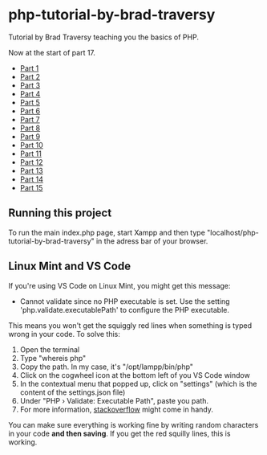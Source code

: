 # php-tutorial-by-brad-traversy

Tutorial by Brad Traversy teaching you the basics of PHP.

Now at the start of part 17.

- [Part 1](https://www.youtube.com/watch?v=oJbfyzaA2QA&list=PLillGF-Rfqbap2IB6ZS4BBBcYPagAjpjn)
- [Part 2](https://www.youtube.com/watch?v=6tCWiexc05U&list=PLillGF-Rfqbap2IB6ZS4BBBcYPagAjpjn&index=2)
- [Part 3](https://www.youtube.com/watch?v=0Dp7Lt7iT3A&list=PLillGF-Rfqbap2IB6ZS4BBBcYPagAjpjn&index=3)
- [Part 4](https://www.youtube.com/watch?v=9p9siksrSoU&list=PLillGF-Rfqbap2IB6ZS4BBBcYPagAjpjn&index=4)
- [Part 5](https://www.youtube.com/watch?v=5ggUfM6mvSk&list=PLillGF-Rfqbap2IB6ZS4BBBcYPagAjpjn&index=5)
- [Part 6](https://www.youtube.com/watch?v=ApP1rgZ9OlY&list=PLillGF-Rfqbap2IB6ZS4BBBcYPagAjpjn&index=6)
- [Part 7](https://www.youtube.com/watch?v=x6UDhaHVaeY&list=PLillGF-Rfqbap2IB6ZS4BBBcYPagAjpjn&index=7)
- [Part 8](https://www.youtube.com/watch?v=EHfr-edosmA&list=PLillGF-Rfqbap2IB6ZS4BBBcYPagAjpjn&index=8)
- [Part 9](https://www.youtube.com/watch?v=faknU12cs7Y&list=PLillGF-Rfqbap2IB6ZS4BBBcYPagAjpjn&index=9)
- [Part 10](https://www.youtube.com/watch?v=oVJ0anq8yLA&list=PLillGF-Rfqbap2IB6ZS4BBBcYPagAjpjn&index=10)
- [Part 11](https://www.youtube.com/watch?v=cIFUH3Qnd6s&list=PLillGF-Rfqbap2IB6ZS4BBBcYPagAjpjn&index=11)
- [Part 12](https://www.youtube.com/watch?v=z32BOHVWplU&list=PLillGF-Rfqbap2IB6ZS4BBBcYPagAjpjn&index=12)
- [Part 13](https://www.youtube.com/watch?v=z32BOHVWplU&list=PLillGF-Rfqbap2IB6ZS4BBBcYPagAjpjn&index=13)
- [Part 14](https://www.youtube.com/watch?v=pfY9LwcsH3A&list=PLillGF-Rfqbap2IB6ZS4BBBcYPagAjpjn&index=14&pbjreload=101)
- [Part 15]()

## Running this project

<p>To run the main index.php page, start Xampp and then type "localhost/php-tutorial-by-brad-traversy" in the adress bar of your browser.</p>

## Linux Mint and VS Code

If you're using VS Code on Linux Mint, you might get this message:

- Cannot validate since no PHP executable is set. Use the setting 'php.validate.executablePath' to configure the PHP executable.

This means you won't get the squiggly red lines when something is typed wrong in your code. To solve this:

1. Open the terminal
2. Type "whereis php"
3. Copy the path. In my case, it's "/opt/lampp/bin/php"
4. Click on the cogwheel icon at the bottom left of you VS Code window
5. In the contextual menu that popped up, click on "settings" (which is the content of the settings.json file)
6. Under "PHP › Validate: Executable Path", paste you path.
7. For more information, [stackoverflow](https://stackoverflow.com/questions/43768614/how-to-set-php-executable-path-php-validate-executablepath-in-vscode-when-php-is) might come in handy.

You can make sure everything is working fine by writing random characters in your code **and then saving**. If you get the red squilly lines, this is working.
